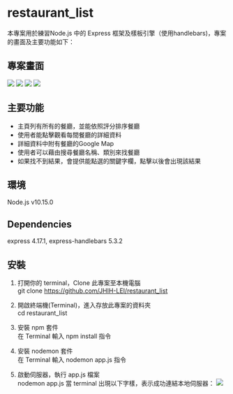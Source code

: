 # restaurant_list
本專案用於練習Node.js 中的 Express 框架及樣板引擎（使用handlebars)，專案的畫面及主要功能如下：
## 專案畫面
![](https://i.imgur.com/POUUkL9.jpg)
![](https://i.imgur.com/Aun9vOT.jpg)
![](https://i.imgur.com/IKG68sf.png)
![](https://i.imgur.com/RhC7SON.jpg)

## 主要功能

* 主頁列有所有的餐廳，並能依照評分排序餐廳
* 使用者能點擊觀看每間餐廳的詳細資料
* 詳細資料中附有餐廳的Google Map
* 使用者可以藉由搜尋餐廳名稱、類別來找餐廳
* 如果找不到結果，會提供能點選的關鍵字欄，點擊以後會出現該結果

## 環境
Node.js v10.15.0

## Dependencies
express 4.17.1,
express-handlebars 5.3.2

## 安裝
1. 打開你的 terminal，Clone 此專案至本機電腦
<br>git clone https://github.com/JHIH-LEI/restaurant_list

2. 開啟終端機(Terminal)，進入存放此專案的資料夾
<br>cd restaurant_list

3. 安裝 npm 套件
<br>在 Terminal 輸入 npm install 指令

4. 安裝 nodemon 套件
<br>在 Terminal 輸入 nodemon app.js 指令

5. 啟動伺服器，執行 app.js 檔案
<br>nodemon app.js
當 terminal 出現以下字樣，表示成功連結本地伺服器：
![](https://i.imgur.com/oEWjxMI.png)


